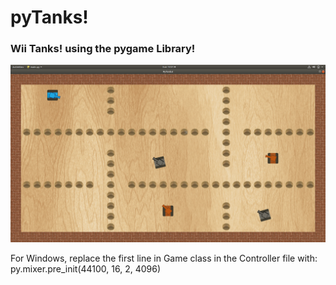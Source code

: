 # pyTanks!

### Wii Tanks! using the pygame Library!

![](assets/game.png)

For Windows, replace the first line in Game class in the Controller file with:
py.mixer.pre_init(44100, 16, 2, 4096)
